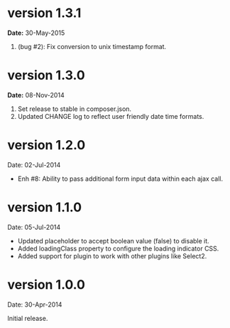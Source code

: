 version 1.3.1
=============
**Date:** 30-May-2015

1. (bug #2): Fix conversion to unix timestamp format.

version 1.3.0
=============
**Date:** 08-Nov-2014

1. Set release to stable in composer.json.
2. Updated CHANGE log to reflect user friendly date time formats.

version 1.2.0
=============
Date: 02-Jul-2014

- Enh #8: Ability to pass additional form input data within each ajax call.

version 1.1.0
=============
Date: 05-Jul-2014

- Updated placeholder to accept boolean value (false) to disable it.
- Added loadingClass property to configure the loading indicator CSS.
- Added support for plugin to work with other plugins like Select2.


version 1.0.0
=============
Date: 30-Apr-2014

Initial release.
